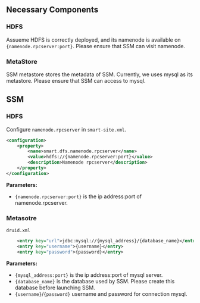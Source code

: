 ## Necessary Components

### HDFS
Assueme HDFS is correctly deployed, and its namenode is available on `{namenode.rpcserver:port}`. Please ensure that SSM can visit namenode.

### MetaStore
SSM metastore stores the metadata of SSM. Currently, we uses mysql as its metastore. Please ensure that SSM can access to mysql.

## SSM

### HDFS
Configure `namenode.rpcserver` in `smart-site.xml`.

```xml
<configuration>
    <property>
        <name>smart.dfs.namenode.rpcserver</name>
        <value>hdfs://{namenode.rpcserver:port}</value>
        <description>Namenode rpcserver</description>
    </property>
</configuration>
```

**Parameters:**

- `{namenode.rpcserver:port}` is the ip address:port of namenode.rpcserver.


### Metasotre
`druid.xml`

```xml
    <entry key="url">jdbc:mysql://{mysql_address}/{database_name}</entry>
    <entry key="username">{username}</entry>
    <entry key="password">{password}</entry>
```

**Parameters:**

- `{mysql_address:port}` is the ip address:port of mysql server.
- `{database_name}` is the database used by SSM. Please create this database before launching SSM.
- `{username}`/`{password}` username and password for connection mysql.
